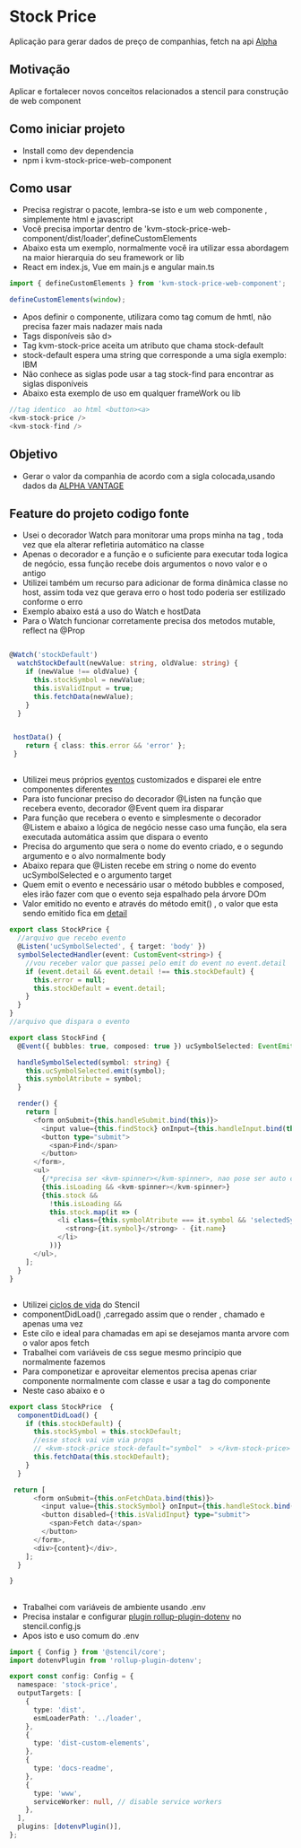 # Stock Price

Aplicação para gerar dados de preço de companhias, fetch na api [Alpha](https://www.alphavantage.co/)

## Motivação

Aplicar e fortalecer novos conceitos relacionados a stencil para construção de web component

## Como iniciar projeto

- Install como dev dependencia
- npm i kvm-stock-price-web-component

## Como usar

- Precisa registrar o pacote, lembra-se isto e um web componente , simplemente html e javascript
- Você precisa importar dentro de 'kvm-stock-price-web-component/dist/loader',defineCustomElements
- Abaixo esta um exemplo, normalmente você ira utilizar essa abordagem na maior hierarquia do seu framework or lib
- React em index.js, Vue em main.js e angular main.ts

```typescript
import { defineCustomElements } from 'kvm-stock-price-web-component';

defineCustomElements(window);
```

- Apos definir o componente, utilizara como tag comum de hmtl, não precisa fazer mais nadazer mais nada
- Tags disponíveis são <kvm-stock-price ></kvm-stock-price> <kvm-stock-find><kvm-stock-find>d><kvm-stock-find>
- Tag kvm-stock-price aceita um atributo que chama stock-default
- stock-default espera uma string que corresponde a uma sigla exemplo: IBM
- Não conhece as siglas pode usar a tag stock-find para encontrar as siglas disponíveis
- Abaixo esta exemplo de uso em qualquer frameWork ou lib

```typescript
//tag identico  ao html <button><a>
<kvm-stock-price />
<kvm-stock-find />

```

## Objetivo

- Gerar o valor da companhia de acordo com a sigla colocada,usando dados da [ALPHA VANTAGE](https://www.alphavantage.co/)

## Feature do projeto codigo fonte

- Usei o decorador Watch para monitorar uma props minha na tag <kvm-stock-price></kvm-stok-price>, toda vez que ela alterar refletiria automático na classe
- Apenas o decorador e a função e o suficiente para executar toda logica de negócio, essa função recebe dois argumentos o novo valor e o antigo
- Utilizei também um recurso para adicionar de forma dinâmica classe no host, assim toda vez que gerava erro o host todo poderia ser estilizado conforme o erro
- Exemplo abaixo está a uso do Watch e hostData
- Para o Watch funcionar corretamente precisa dos metodos mutable, reflect na @Prop

```typescript

@Watch('stockDefault')
  watchStockDefault(newValue: string, oldValue: string) {
    if (newValue !== oldValue) {
      this.stockSymbol = newValue;
      this.isValidInput = true;
      this.fetchData(newValue);
    }
  }


 hostData() {
    return { class: this.error && 'error' };
 }

```

##

- Utilizei meus próprios [eventos](https://stenciljs.com/docs/e) customizados e disparei ele entre componentes diferentes
- Para isto funcionar preciso do decorador @Listen na função que recebera evento, decorador @Event quem ira disparar
- Para função que recebera o evento e simplesmente o decorador @Listem e abaixo a lógica de negócio nesse caso uma função, ela sera executada automática assim que dispara o evento
- Precisa do argumento que sera o nome do evento criado, e o segundo argumento e o alvo normalmente body
- Abaixo repara que @Listen recebe em string o nome do evento ucSymbolSelected e o argumento target
- Quem emit o evento e necessário usar o método bubbles e composed, eles irão fazer com que o evento seja espalhado pela árvore DOm
- Valor emitido no evento e através do método emit() , o valor que esta sendo emitido fica em [detail](https://developer.mozilla.org/en-US/docs/Web/API/CustomEvent/detail)

```typescript
export class StockPrice {
  //arquivo que recebo evento
  @Listen('ucSymbolSelected', { target: 'body' })
  symbolSelectedHandler(event: CustomEvent<string>) {
    //vou receber valor que passei pelo emit do event no event.detail
    if (event.detail && event.detail !== this.stockDefault) {
      this.error = null;
      this.stockDefault = event.detail;
    }
  }
}
//arquivo que dispara o evento

export class StockFind {
  @Event({ bubbles: true, composed: true }) ucSymbolSelected: EventEmitter<string>;

  handleSymbolSelected(symbol: string) {
    this.ucSymbolSelected.emit(symbol);
    this.symbolAtribute = symbol;
  }

  render() {
    return [
      <form onSubmit={this.handleSubmit.bind(this)}>
        <input value={this.findStock} onInput={this.handleInput.bind(this)} />
        <button type="submit">
          <span>Find</span>
        </button>
      </form>,
      <ul>
        {/*precisa ser <kvm-spinner></kvm-spinner>, nao pose ser auto close*/}
        {this.isLoading && <kvm-spinner></kvm-spinner>}
        {this.stock &&
          !this.isLoading &&
          this.stock.map(it => (
            <li class={this.symbolAtribute === it.symbol && 'selectedSymbol'} onClick={this.handleSymbolSelected.bind(this, it.symbol)}>
              <strong>{it.symbol}</strong> - {it.name}
            </li>
          ))}
      </ul>,
    ];
  }
}
```

##

- Utilizei [ciclos de vida](https://stenciljs.com/docs/component-lifecycle#componentdidload) do Stencil
- componentDidLoad() ,carregado assim que o render , chamado e apenas uma vez
- Este cilo e ideal para chamadas em api se desejamos manta arvore com o valor apos fetch
- Trabalhei com variáveis de css segue mesmo principio que normalmente fazemos
- Para componetizar e aproveitar elementos precisa apenas criar componente normalmente com classe e usar a tag do componente
- Neste caso abaixo e o <kvm-spinner></kvm-spinner>

```typescript
export class StockPrice  {
  componentDidLoad() {
    if (this.stockDefault) {
      this.stockSymbol = this.stockDefault;
      //esse stock vai vim via props
      // <kvm-stock-price stock-default="symbol"  > </kvm-stock-price>
      this.fetchData(this.stockDefault);
    }
  }

 return [
      <form onSubmit={this.onFetchData.bind(this)}>
        <input value={this.stockSymbol} onInput={this.handleStock.bind(this)} />
        <button disabled={!this.isValidInput} type="submit">
          <span>Fetch data</span>
        </button>
      </form>,
      <div>{content}</div>,
    ];
  }

}
```

##

- Trabalhei com variáveis de ambiente usando .env
- Precisa instalar e configurar [plugin rollup-plugin-dotenv](https://medium.com/learnwithrahul/using-environment-variables-with-stenciljs-d3425592fa18) no stencil.config.js
- Apos isto e uso comum do .env

```typescript
import { Config } from '@stencil/core';
import dotenvPlugin from 'rollup-plugin-dotenv';

export const config: Config = {
  namespace: 'stock-price',
  outputTargets: [
    {
      type: 'dist',
      esmLoaderPath: '../loader',
    },
    {
      type: 'dist-custom-elements',
    },
    {
      type: 'docs-readme',
    },
    {
      type: 'www',
      serviceWorker: null, // disable service workers
    },
  ],
  plugins: [dotenvPlugin()],
};
```
